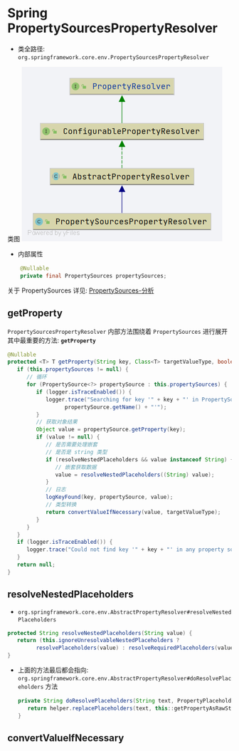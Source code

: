 # Spring PropertySourcesPropertyResolver

- 类全路径: `org.springframework.core.env.PropertySourcesPropertyResolver`

类图
![AbstractPropertyResolver.png](./images/AbstractPropertyResolver.png)





- 内部属性

```java
	@Nullable
	private final PropertySources propertySources;
```



关于 PropertySources 详见: [PropertySources-分析](./Spring-PropertySources.md)



## getProperty

`PropertySourcesPropertyResolver` 内部方法围绕着 `PropertySources` 进行展开其中最重要的方法: **`getProperty`**





```java
@Nullable
protected <T> T getProperty(String key, Class<T> targetValueType, boolean resolveNestedPlaceholders) {
   if (this.propertySources != null) {
      // 循环
      for (PropertySource<?> propertySource : this.propertySources) {
         if (logger.isTraceEnabled()) {
            logger.trace("Searching for key '" + key + "' in PropertySource '" +
                  propertySource.getName() + "'");
         }
         // 获取对象结果
         Object value = propertySource.getProperty(key);
         if (value != null) {
            // 是否需要处理嵌套
            // 是否是 string 类型
            if (resolveNestedPlaceholders && value instanceof String) {
               // 嵌套获取数据
               value = resolveNestedPlaceholders((String) value);
            }
            // 日志
            logKeyFound(key, propertySource, value);
            // 类型转换
            return convertValueIfNecessary(value, targetValueType);
         }
      }
   }
   if (logger.isTraceEnabled()) {
      logger.trace("Could not find key '" + key + "' in any property source");
   }
   return null;
}
```






## resolveNestedPlaceholders

- `org.springframework.core.env.AbstractPropertyResolver#resolveNestedPlaceholders`



```java
protected String resolveNestedPlaceholders(String value) {
   return (this.ignoreUnresolvableNestedPlaceholders ?
         resolvePlaceholders(value) : resolveRequiredPlaceholders(value));
}
```

- 上面的方法最后都会指向: `org.springframework.core.env.AbstractPropertyResolver#doResolvePlaceholders` 方法

  ```java
  private String doResolvePlaceholders(String text, PropertyPlaceholderHelper helper) {
     return helper.replacePlaceholders(text, this::getPropertyAsRawString);
  }
  ```

















## convertValueIfNecessary